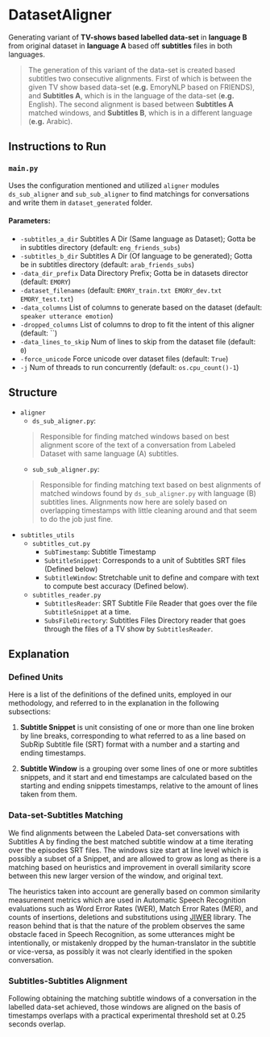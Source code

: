 # DatasetAligner
Generating variant of **TV-shows based labelled data-set** in **language B** from original dataset in **language A** based off **subtitles** files in both languages.

> The generation of this variant of the data-set is created based subtitles two consecutive alignments. First of which is between the given TV show based data-set (**e.g.** EmoryNLP based on FRIENDS), and **Subtitles A**, which is in the language of the data-set (**e.g.** English). The second alignment is based between **Subtitles A** matched windows, and **Subtitles B**, which is in a different language (**e.g.** Arabic).

## Instructions to Run
### `main.py`
Uses the configuration mentioned and utilized `aligner` modules `ds_sub_aligner` and `sub_sub_aligner` to find matchings for conversations and write them in `dataset_generated` folder.

#### Parameters:
  - `-subtitles_a_dir` Subtitles A Dir (Same language as Dataset); Gotta be in subtitles directory (default: `eng_friends_subs`)
  - `-subtitles_b_dir` Subtitles A Dir (Of language to be generated); Gotta be in subtitles directory (default: `arab_friends_subs`)
  - `-data_dir_prefix` Data Directory Prefix; Gotta be in datasets director (default: `EMORY`)
  - `-dataset_filenames` (default: `EMORY_train.txt EMORY_dev.txt EMORY_test.txt`)
  - `-data_columns` List of columns to generate based on the dataset (default: `speaker utterance emotion`) 
  - `-dropped_columns` List of columns to drop to fit the intent of this aligner (default: ``)
  - `-data_lines_to_skip` Num of lines to skip from the dataset file (default: `0`)
  - `-force_unicode` Force unicode over dataset files (default: `True`)
  - `-j` Num of threads to run concurrently (default: `os.cpu_count()-1`)

## Structure
- `aligner`
  - `ds_sub_aligner.py`: 
  > Responsible for finding matched windows based on best alignment score of the text of a conversation from Labeled Dataset with same language (A) subtitles.
  - `sub_sub_aligner.py`:
  > Responsible for finding matching text based on best alignments of matched windows found by `ds_sub_aligner.py` with language (B) subtitles lines. Alignments now here are solely based on overlapping timestamps with little cleaning around and that seem to do the job just fine.
- `subtitles_utils`
  - `subtitles_cut.py`
    - `SubTimestamp`: Subtitle Timestamp
    - `SubtitleSnippet`: Corresponds to a unit of Subtitles SRT files (Defined below)
    - `SubtitleWindow`: Stretchable unit to define and compare with text to compute best accuracy (Defined below).
  - `subtitles_reader.py`
    - `SubtitlesReader`: SRT Subtitle File Reader that goes over the file `SubtitleSnippet` at a time.
    - `SubsFileDirectory`: Subtitles Files Directory reader that goes through the files of a TV show by `SubtitlesReader`.


## Explanation
### Defined Units
Here is a list of the definitions of the defined units, employed in our methodology, and referred to in the explanation in the following subsections:

1. **Subtitle Snippet** is unit consisting of one or more than one line broken by line breaks, corresponding to what referred to as a line based on SubRip Subtitle file (SRT) format with a number and a starting and ending timestamps.

2. **Subtitle Window** is a grouping over some lines of one or more subtitles snippets, and it start and end timestamps are calculated based on the starting and ending snippets timestamps, relative to the amount of lines taken from them.

### Data-set-Subtitles Matching
We find alignments between the Labeled Data-set conversations with Subtitles A by finding the best matched subtitle window at a time iterating over the episodes SRT files. The windows size start at line level which is possibly a subset of a Snippet, and are allowed to grow as long as there is a matching based on heuristics and improvement in overall similarity score between this new larger version of the window, and original text. 

The heuristics taken into account are generally based on common similarity measurement metrics which are used in Automatic Speech Recognition evaluations such as Word Error Rates (WER), Match Error Rates (MER), and counts of insertions, deletions and substitutions using [JIWER](https://pypi.org/project/jiwer/) library. The reason behind that is that the nature of the problem observes the same obstacle faced in Speech Recognition, as some utterances might be intentionally, or mistakenly dropped by the human-translator in the subtitle or vice-versa, as possibly it was not clearly identified in the spoken conversation.

### Subtitles-Subtitles Alignment
Following obtaining the matching subtitle windows of a conversation in the labelled data-set achieved, those windows are aligned on the basis of timestamps overlaps with a practical experimental threshold set at $0.25$ seconds overlap. 

